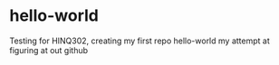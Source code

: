 # hello-world
Testing for HINQ302, creating my first repo
hello-world
my attempt at figuring at out github
